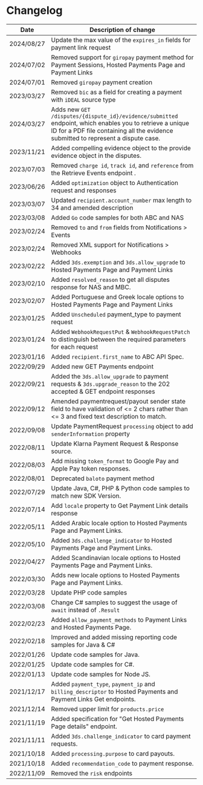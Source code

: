 # Changelog

| Date       | Description of change                                                                                                                                                                          |
|------------|------------------------------------------------------------------------------------------------------------------------------------------------------------------------------------------------|
| 2024/08/27 | Update the max value of the `expires_in` fields for payment link request
| 2024/07/02 | Removed support for `giropay` payment method for Payment Sessions, Hosted Payments Page and Payment Links                                                                                      |
| 2024/07/01 | Removed `giropay` payment creation                                                                                                                                                             |
| 2023/03/27 | Removed `bic` as a field for creating a payment with `iDEAL` source type                                                                                                                       |
| 2024/03/27 | Adds new `GET /disputes/{dispute_id}/evidence/submitted` endpoint, which enables you to retrieve a unique ID for a PDF file containing all the evidence submitted to represent a dispute case. |
| 2023/11/21 | Added compelling evidence object to the provide evidence object in the disputes.                                                                                                               |
| 2023/07/03 | Removed `charge id`, `track id`, and `reference` from the Retrieve Events endpoint .                                                                                                           |
| 2023/06/26 | Added `optimization` object to Authentication request and responses                                                                                                                            |
| 2023/03/07 | Updated `recipient.account_number` max length to 34 and amended description                                                                                                                    |
| 2023/03/08 | Added `Go` code samples for both ABC and NAS                                                                                                                                                   |
| 2023/02/24 | Removed `to` and `from` fields from Notifications > Events                                                                                                                                     |
| 2023/02/24 | Removed XML support for Notifications > Webhooks                                                                                                                                               |
| 2023/02/22 | Added `3ds.exemption` and `3ds.allow_upgrade` to Hosted Payments Page and Payment Links                                                                                                        |
| 2023/02/10 | Added `resolved_reason` to get all disputes response for NAS and MBC.                                                                                                                          |
| 2023/02/07 | Added Portuguese and Greek locale options to Hosted Payments Page and Payment Links                                                                                                            |
| 2023/01/25 | Added `Unscheduled` payment_type to payment request                                                                                                                                            |
| 2023/01/24 | Added `WebhookRequestPut` & `WebhookRequestPatch` to distinguish between the required parameters for each request                                                                              |
| 2023/01/16 | Added `recipient.first_name` to ABC API Spec.                                                                                                                                                  |
| 2022/09/29 | Added new GET Payments endpoint                                                                                                                                                                |
| 2022/09/21 | Added the `3ds.allow_upgrade` to payment requests & `3ds.upgrade_reason` to the 202 accepted & GET endpoint responses                                                                          |
| 2022/09/12 | Amended paymentrequest/payout sender state field to have validation of <= 2 chars rather than <= 3 and fixed text description to match.                                                        |
| 2022/09/08 | Update PaymentRequest `processing` object to add `senderInformation` property                                                                                                                  |
| 2022/08/11 | Update Klarna Payment Request &  Response source.                                                                                                                                              |
| 2022/08/03 | Add missing `token_format` to Google Pay and Apple Pay token responses.                                                                                                                        |
| 2022/08/01 | Deprecated `baloto` payment method                                                                                                                                                             |
| 2022/07/29 | Update Java, C#, PHP & Python code samples to match new SDK Version.                                                                                                                           |
| 2022/07/14 | Add `locale` property to Get Payment Link details response                                                                                                                                     |
| 2022/05/11 | Added Arabic locale option to Hosted Payments Page and Payment Links.                                                                                                                          |
| 2022/05/10 | Added `3ds.challenge_indicator` to Hosted Payments Page and Payment Links.                                                                                                                     |
| 2022/04/27 | Added Scandinavian locale options to Hosted Payments Page and Payment Links.                                                                                                                   |
| 2022/03/30 | Adds new locale options to Hosted Payments Page and Payment Links.                                                                                                                             |
| 2022/03/28 | Update PHP code samples                                                                                                                                                                        |
| 2022/03/08 | Change C# samples to suggest the usage of `await` instead of `.Result`                                                                                                                         |
| 2022/02/23 | Added `allow_payment_methods` to Payment Links and Hosted Payments Page.                                                                                                                       |
| 2022/02/18 | Improved and added missing reporting code samples for Java & C#                                                                                                                                |
| 2022/01/26 | Update code samples for Java.                                                                                                                                                                  |
| 2022/01/25 | Update code samples for C#.                                                                                                                                                                    |
| 2022/01/13 | Update code samples for Node JS.                                                                                                                                                               |
| 2021/12/17 | Added `payment_type`, `payment_ip` and `billing_descriptor` to Hosted Payments and Payment Links Get endpoints.                                                                                |
| 2021/12/14 | Removed upper limit for `products.price`                                                                                                                                                       |
| 2021/11/19 | Added specification for "Get Hosted Payments Page details" endpoint.                                                                                                                           |
| 2021/11/11 | Added `3ds.challenge_indicator` to card payment requests.                                                                                                                                      |
| 2021/10/18 | Added `processing.purpose` to card payouts.                                                                                                                                                    |
| 2021/10/18 | Added `recommendation_code` to payment response.                                                                                                                                               |
| 2022/11/09 | Removed the `risk` endpoints                                                                                                                                                                   |
